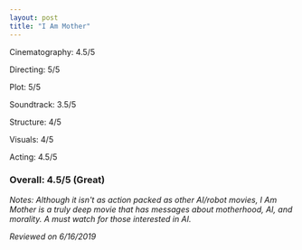 ```yaml
---
layout: post
title: "I Am Mother"
---
```


Cinematography: 4.5/5

Directing: 5/5

Plot: 5/5

Soundtrack: 3.5/5

Structure: 4/5

Visuals: 4/5

Acting: 4.5/5

### Overall: 4.5/5 (Great)

*Notes: Although it isn't as action packed as other AI/robot movies, I Am Mother is a truly deep movie that has messages about motherhood, 
AI, and morality. A must watch for those interested in AI.*

*Reviewed on 6/16/2019*
